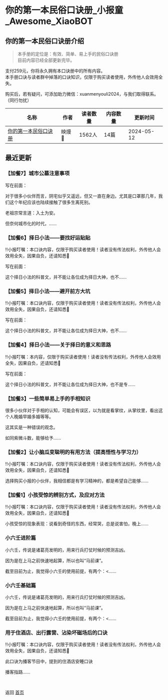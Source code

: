 # 你的第一本民俗口诀册_小报童_Awesome_XiaoBOT

## 你的第一本民俗口诀册介绍
> 本手册的定位是：有效、简单、易上手的民俗口诀册    
目前内容已经全部更新完毕。    
    
支付259元，你将永久拥有本口诀册中的所有内容。    
本手册口诀与读者群中掉落的口诀知识，仅限于购买读者使用，外传他人会效用全失。    
    
购买后，若有疑问，可添加助力微信：xuanmenyouli2024，与我们取得联系。（同行勿扰）  
  


|名称|作者|读者数量|内容数量|更新时间|
|---|---|---|---|---|
|[你的第一本民俗口诀册](https://xiaobot.net/p/xuanmenyouli?refer=9c3f1c95-a052-465a-9902-f6d75080262a)|映熳💓|1562人|14篇|2024-05-12|

## 最近更新
### 【加餐7】城市公墓注意事项

写在前面：

对于很多小伙伴而言，阴宅似乎又遥远，但又一直在身边。尤其是口罩那几年，我们这个年纪应该也陆续接触了很多生离死别。

老祖宗常言道：入土为安。

但奈何城市化的时代，......

### 【加餐6】择日小法——要找好运贴贴

‼️小报叮嘱：本口诀内容，仅限于购买读者使用！读者没有传法权利，外传他人会效用全失，因果自负，还请知悉🙏

写在前面：

这个择日小法的科普文，并不能让各位成为择日大神，也不......

### 【加餐5】择日小法——避开前方大坑

‼️小报叮嘱：本口诀内容，仅限于购买读者使用！读者没有传法权利，外传他人会效用全失，因果自负，还请知悉🙏

写在前面：

这个择日小法的科普文，并不能让各位成为择日大神，也不......

### 【加餐4】择日小法——关于择日的意义和思路

‼️小报叮嘱：本内容，仅限于购买读者使用！读者没有传法权利，外传他人会效用全失，因果自负，还请知悉🙏

写在前面：

这个择日小法的科普文，并不能让各位成为择日大神，也不是专......

### 【加餐3】一些简单易上手的手相知识

很多小伙伴对于手相的认知，可能会有误区，以为就是看掌纹，从掌纹里，看出这个人晚婚早婚多婚等等。

这其实是一种错误的观念。



如同紫微斗数，能够给予......

### 【加餐2】让小脑瓜变聪明的有用方法（提高悟性与学习力）

‼️小报叮嘱：本口诀内容，仅限于购买读者使用！读者没有传法权利，外传他人会效用全失，因果自负，还请知悉🙏

选择购买小报的小伙伴，我相信都是有学习精神的，都是希望自己能够......

### 【加餐1】小孩受惊的辨别方式，及应对方法

‼️小报叮嘱：本口诀内容，仅限于购买读者使用！读者没有传法权利，外传他人会效用全失，因果自负，还请知悉🙏

小孩受惊的现象表现：说看到奇怪的东西，经常哭，总是说害怕，晚上......

### 小六壬进阶篇

小六壬，传说是诸葛亮发明的，用来行兵打仗时候的预测吉凶。

因为是在上马之前快速地起算，所以也叫“马前课”。

截至目前为止，我觉得小六壬的使用前提，有两个：<......

### 小六壬基础篇

小六壬，传说是诸葛亮发明的，用来行兵打仗时候的预测吉凶。

因为是在上马之前快速地起算，所以也叫“马前课”。

截至目前为止，我觉得小六壬的使用前提，有两个：<......

### 用于住酒店、出行露营、沾染坏磁场后的口诀

‼️小报叮嘱：本口诀内容，仅限于购买读者使用！读者没有传法权利，外传他人会效用全失，因果自负，还请知悉🙏

此口诀为播客节目中，提到的住酒店安睡口诀

播客指路......


<a href="https://github.com/Reno9527/awesome-xiaobot" style="color: white; text-decoration: none;">awesome-xiaobot</a>

返回 [首页](../README.md)
